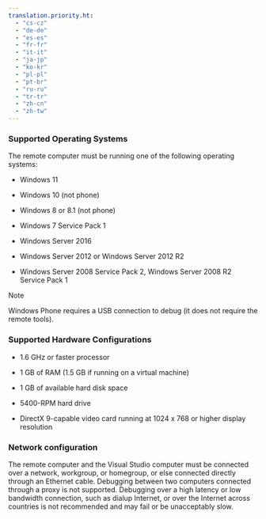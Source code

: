 ```yaml
---
translation.priority.ht: 
  - "cs-cz"
  - "de-de"
  - "es-es"
  - "fr-fr"
  - "it-it"
  - "ja-jp"
  - "ko-kr"
  - "pl-pl"
  - "pt-br"
  - "ru-ru"
  - "tr-tr"
  - "zh-cn"
  - "zh-tw"
---
```

### Supported Operating Systems  

The remote computer must be running one of the following operating systems: 

- Windows 11 
  
- Windows 10 (not phone)
  
- Windows 8 or 8.1 (not phone)
  
- Windows 7 Service Pack 1  

- Windows Server 2016
  
- Windows Server 2012 or Windows Server 2012 R2  
  
- Windows Server 2008 Service Pack 2, Windows Server 2008 R2 Service Pack 1

> [!NOTE]
> Windows Phone requires a USB connection to debug (it does not require the remote tools).
  
### Supported Hardware Configurations  
  
- 1.6 GHz or faster processor  
  
- 1 GB of RAM (1.5 GB if running on a virtual machine)  
  
- 1 GB of available hard disk space  
  
- 5400-RPM hard drive  
  
- DirectX 9-capable video card running at 1024 x 768 or higher display resolution  
  
### Network configuration  

The remote computer and the Visual Studio computer must be connected over a network, workgroup, or homegroup, or else connected directly through an Ethernet cable. Debugging between two computers connected through a proxy is not supported. Debugging over a high latency or low bandwidth connection, such as dialup Internet, or over the Internet across countries is not recommended and may fail or be unacceptably slow.